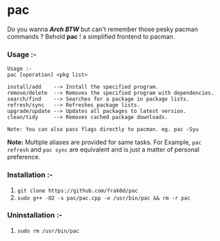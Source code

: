 # pac
Do you wanna ***Arch BTW*** but can't remember those pesky pacman commands ? Behold **pac** ! a simplified frontend to pacman.

### Usage :-
```
Usage :-
pac [operation] <pkg list>

install/add    --> Install the specified program.
remove/delete  --> Removes the specified program with dependencies.
search/find    --> Searches for a package in package lists.
refresh/sync   --> Refreshes package lists.
upgrade/update --> Updates all packages to latest version.
clean/tidy     --> Removes cached package downloads.

Note: You can also pass flags directly to pacman. eg. pac -Syu
```

**Note:** Multiple aliases are provided for same tasks. For Example, `pac refresh` and `pac sync` are equivalent and is just a matter of personal preference.

### Installation :-
1. `git clone https://github.com/frak0d/pac`
2. `sudo g++ -O2 -s pac/pac.cpp -o /usr/bin/pac && rm -r pac`

### Uninstallation :-
1. `sudo rm /usr/bin/pac`
